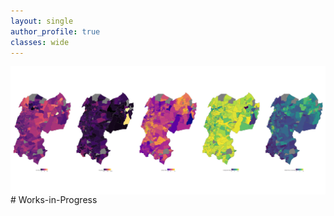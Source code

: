 ```yaml
---
layout: single
author_profile: true
classes: wide
---
```

<img style="float: right;" src="\assets\images\Rplot04.png">
# Works-in-Progress

